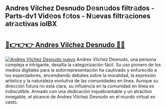 ## Andres Vilchez Desnudo D𝚎sn𝚞dos filtr𝚊dos - Parts-dv1 Vid𝚎os f𝚘tos - N𝚞evas filtr𝚊ciones atr𝚊ctivas ioIBX

# <h2><a href="http://mba9lx3.tromn.icu/?c=Andres+Vilchez+Desnudo">🔗👉👉👉 Andres Vilchez Desnudo 🔗🔗</a></h2>

[![Andres Vilchez Desnudo nuevo](https://i.imgur.com/pEAQMta.gif)](http://mba9lx3.tromn.icu/?c=Andres+Vilchez+Desnudo)
Andres Vilchez Desnudo, una persona compleja e intrigante, desafía la categorización fácil. Su uso pionero de los medios digitales para la autorrepresentación ha cautivado y enfurecido a los espectadores, encendiendo debates sobre la moralidad, la expresión artística y la naturaleza evolutiva de las comunidades en línea. Aunque su dirección futura no está clara, su influencia en la comunidad en línea es indiscutible. Armado con una dedicación inquebrantable y un atractivo innegable, el alcance de Andres Vilchez Desnudo en el mundo virtual es vasto.
